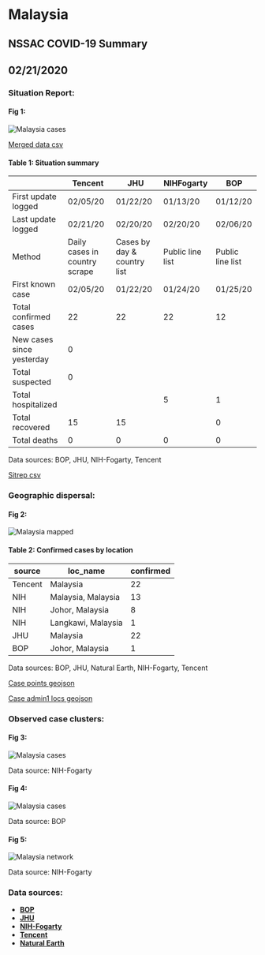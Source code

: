 # Malaysia
## NSSAC COVID-19 Summary
## 02/21/2020



### Situation Report:
#### Fig 1:
![Malaysia cases](../merged_histories/Malaysia_merged_histories.png)

[Merged data csv](https://github.com/SchlittDataSci/SchlittDataSci.github.io/blob/master/data/tables/Malaysia_merged_daily.csv)

#### Table 1: Situation summary


|                           | Tencent                       | JHU                         | NIHFogarty       | BOP              |
|---------------------------|-------------------------------|-----------------------------|------------------|------------------|
| First update logged       | 02/05/20                      | 01/22/20                    | 01/13/20         | 01/12/20         |
| Last update logged        | 02/21/20                      | 02/20/20                    | 02/20/20         | 02/06/20         |
| Method                    | Daily cases in country scrape | Cases by day & country list | Public line list | Public line list |
| First known case          | 02/05/20                      | 01/22/20                    | 01/24/20         | 01/25/20         |
| Total confirmed cases     | 22                            | 22                          | 22               | 12               |
| New cases since yesterday | 0                             |                             |                  |                  |
| Total suspected           | 0                             |                             |                  |                  |
| Total hospitalized        |                               |                             | 5                | 1                |
| Total recovered           | 15                            | 15                          |                  | 0                |
| Total deaths              | 0                             | 0                           | 0                | 0                |

Data sources: BOP, JHU, NIH-Fogarty, Tencent


[Sitrep csv](https://github.com/SchlittDataSci/SchlittDataSci.github.io/blob/master/data/tables/Malaysia_sitrep.csv)

### Geographic dispersal:
#### Fig 2:
![Malaysia mapped](../case_locs/Malaysia_case_locs.png)

#### Table 2: Confirmed cases by location


| source   | loc_name           |   confirmed |
|----------|--------------------|-------------|
| Tencent  | Malaysia           |          22 |
| NIH      | Malaysia, Malaysia |          13 |
| NIH      | Johor, Malaysia    |           8 |
| NIH      | Langkawi, Malaysia |           1 |
| JHU      | Malaysia           |          22 |
| BOP      | Johor, Malaysia    |           1 |

Data sources: BOP, JHU, Natural Earth, NIH-Fogarty, Tencent


[Case points geojson](https://github.com/SchlittDataSci/SchlittDataSci.github.io/blob/master/data/shapes/Malaysia_case_locs.geojson)

[Case admin1 locs geojson](https://github.com/SchlittDataSci/SchlittDataSci.github.io/blob/master/data/shapes/Malaysia_admin1_locs.geojson)

### Observed case clusters:
#### Fig 3:
![Malaysia cases](../cluster_analysis/Malaysia_imported_cases_NIHFogarty.png)



Data source: NIH-Fogarty


#### Fig 4:
![Malaysia cases](../cluster_analysis/Malaysia_imported_cases_BOP.png)



Data source: BOP


#### Fig 5:
![Malaysia network](../autochthonous_networks/Malaysia_network.png)



Data source: NIH-Fogarty


### Data sources:
* **[BOP](https://github.com/beoutbreakprepared/nCoV2019)**
* **[JHU](https://github.com/CSSEGISandData/COVID-19)** 
* **[NIH-Fogarty](https://docs.google.com/spreadsheets/d/1jS24DjSPVWa4iuxuD4OAXrE3QeI8c9BC1hSlqr-NMiU/edit#gid=1187587451)** 
* **[Tencent](https://news.qq.com/zt2020/page/feiyan.htm)**
* **[Natural Earth](https://www.naturalearthdata.com/forums/forum/natural-earth-map-data/cultural-vectors/admin-1-states-provinces-and-their-boundaries/)**

<!-- Global site tag (gtag.js) - Google Analytics -->
<script async src="https://www.googletagmanager.com/gtag/js?id=UA-158816269-1"></script>
<script>
  window.dataLayer = window.dataLayer || [];
  function gtag(){dataLayer.push(arguments);}
  gtag('js', new Date());

  gtag('config', 'UA-158816269-1');
</script>